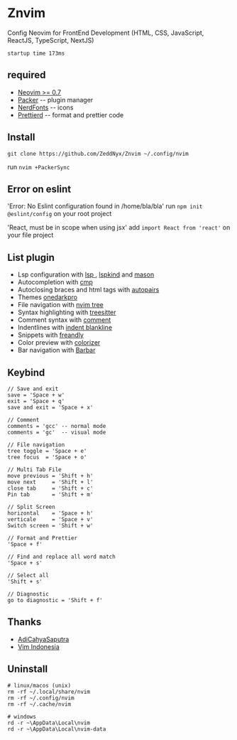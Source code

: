 # Znvim

Config Neovim for FrontEnd Development
(HTML, CSS, JavaScript, ReactJS, TypeScript, NextJS)

`startup time 173ms`

## required

- [Neovim >= 0.7](https://neovim.io)
- [Packer](https://github.com/wbthomason/packer.nvim) -- plugin manager
- [NerdFonts](https://nerdfonts.com) -- icons
- [Prettierd](https://www.npmjs.com/package/@fsouza/prettierd) -- format and prettier code

## Install

```
git clone https://github.com/ZeddNyx/Znvim ~/.config/nvim

```

run `nvim +PackerSync`

## Error on eslint
'Error: No Eslint configuration found in /home/bla/bla'
run `npm init @eslint/config` on your root project

'React, must be in scope when using jsx'
add `import React from 'react'` on your file project


## List plugin

- Lsp configuration with [lsp ](https://github.com/neovim/nvim-lspconfig), [lspkind](https://github.com/onsails/lspkind.nvim) and [mason](https://github.com/williamboman/mason.nvim)
- Autocompletion with [cmp](https://github.com/hrsh7th/nvim-cmp)
- Autoclosing braces and html tags with [autopairs](https://github.com/windwp/nvim-autopairs)
- Themes [onedarkpro](https://github.com/olimorris/onedarkpro.nvim)
- File navigation with [nvim tree](https://github.com/kyazdani42/nvim-tree.lua)
- Syntax highlighting with [treesitter](https://github.com/nvim-treesitter/nvim-treesitter)
- Comment syntax with [comment](https://github.com/numToStr/Comment.nvim)
- Indentlines with [indent blankline](https://github.com/lukas-reineke/indent-blankline.nvim)
- Snippets with [freandly](https://github.com/rafamadriz/friendly-snippets)
- Color preview with [colorizer](https://github.com/NvChad/nvim-colorizer)
- Bar navigation with [Barbar](https://github.com/romgrk/barbar.nvim)

## Keybind

```
// Save and exit
save = 'Space + w'
exit = 'Space + q'
save and exit = 'Space + x'

// Comment
comments = 'gcc' -- normal mode
comments = 'gc'  -- visual mode

// File navigation
tree toggle = 'Space + e'
tree focus  = 'Space + o'

// Multi Tab File
move previous = 'Shift + h'
move next     = 'Shift + l' 
close tab     = 'Shift + c'
Pin tab       = 'Shift + m'

// Split Screen 
horizontal    = 'Space + h'
verticale     = 'Space + v'
Switch screen = 'Shift + w'

// Format and Prettier
'Space + f'

// Find and replace all word match
'Space + s'

// Select all
'Shift + s'

// Diagnostic
go to diagnostic = 'Shift + f'
```

## Thanks

- [AdiCahyaSaputra](https://github.com/AdiCahyaSaputra)
- [Vim Indonesia](https://t.me/VimID)

## Uninstall

```
# linux/macos (unix)
rm -rf ~/.local/share/nvim
rm -rf ~/.config/nvim
rm -rf ~/.cache/nvim

# windows
rd -r ~\AppData\Local\nvim
rd -r ~\AppData\Local\nvim-data
```
